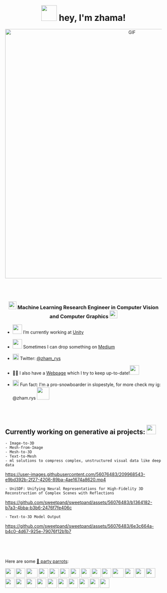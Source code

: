 <h1 align="center"><img src="https://media3.giphy.com/media/YkoIN5YLQymQfFaPwO/giphy.gif?cid=ecf05e47vk5fa41algsoxebbefxag1qp3etc311xjoxfx76k&rid=giphy.gif&ct=s" width="50"> hey, I'm zhama! </h1>

<div align="center">
<img hight="300" width="800" alt="GIF" align="center" src="https://media4.giphy.com/media/cidnyqZ3B5chK1DcGG/giphy.gif?cid=ecf05e47c6eyge185ew0fy59ahjjote2nqqetwv4usyqjk45&rid=giphy.gif&ct=g">
</div>

</br>
</br>
</br>

<h3 align="center"> <img src="https://media1.giphy.com/media/sIw0RS82ZT32uZ9OER/giphy.gif?cid=ecf05e47pcm94q5bqx1oaoet532srl2v1h5u45z5e43qztck&rid=giphy.gif&ct=s" width="25"> Machine Learning Research Engineer in Computer Vision and Computer Graphics  <img src="https://media1.giphy.com/media/sIw0RS82ZT32uZ9OER/giphy.gif?cid=ecf05e47pcm94q5bqx1oaoet532srl2v1h5u45z5e43qztck&rid=giphy.gif&ct=s" width="25"> </h3>

- <img src="https://media3.giphy.com/media/1ZDHv3943FIkvAKzMN/giphy.gif?cid=ecf05e4711ldv8gzw9jufhtw76yzd3gf30p7s9m2kcwdbxi3&rid=giphy.gif&ct=s" width="30" > I’m currently working at [Unity](https://unity.com/)

- <img src="https://media1.giphy.com/media/WPnhLk3ItjPVxfePZb/giphy.gif?cid=ecf05e47gravmwfqlrr12zismifus4v7oda0ftvm2xdbk43j&rid=giphy.gif&ct=s" width="30" > Sometimes I can drop something on [Medium](https://medium.com/@zhamaryskulova)

- <img src="https://media3.giphy.com/media/H508mck9ufO9q6z76O/giphy.gif?cid=ecf05e47wi175jmg3h2wsbzu0qa70te80jgqb2sjbsginam8&rid=giphy.gif&ct=s" width="20" > Twitter: [@zham_rys](https://twitter.com/zham_rys)

- 👨‍💻 I also have a [Webpage](https://sweetpand.github.io) which I try to keep up-to-date!<img src="https://media1.giphy.com/media/3oKIPeR9LRZtiG1nva/giphy.gif?cid=ecf05e47sr1thgqwaixf4qu42rqxx824a7vylokxz4na82vb&rid=giphy.gif&ct=s" width="30" >

- <img src="https://media2.giphy.com/media/JSw7z3MAipTKM9yudK/giphy.gif?cid=ecf05e470ixbsxupjzd75qjkaa9hly4kdhcy8zmbeszl3z6t&rid=giphy.gif&ct=ts" width="20" > Fun fact: I'm a pro-snowboarder in slopestyle, for more check my ig: @zham.rys <img src="https://media2.giphy.com/media/UtQeBtdj15KHfEnh5B/giphy.gif?cid=ecf05e4790dgzhmcumzs0iqga7q6eecx2reqd48iu2klfywz&rid=giphy.gif&ct=s" width="40" >
</br>
</br>

## Currently working on generative ai projects: <img src="https://media.giphy.com/media/WUlplcMpOCEmTGBtBW/giphy.gif" width="30" > 

    - Image-to-3D
    - Mesh-from-Image
    - Mesh-to-3D
    - Text-to-Mesh
    - ml solutions to compress complex, unstructured visual data like deep data



https://user-images.githubusercontent.com/56076483/209968543-e9bd392b-2f27-4206-89ba-4ae1674a8620.mp4



    - UniSDF: Unifying Neural Representations for High-Fidelity 3D Reconstruction of Complex Scenes with Reflections

https://github.com/sweetpand/sweetpand/assets/56076483/b1364182-b7a3-4bba-b3b6-2476f7fe406c

    - Text-to-3D Model Output



https://github.com/sweetpand/sweetpand/assets/56076483/6e3c664a-b4c0-4d67-925e-79076f12b1b7






</br>
</br>
</br>


Here are some [🦜 party parrots](https://cultofthepartyparrot.com):

<div>
    <img src="https://cultofthepartyparrot.com/parrots/hd/githubparrot.gif" width="30" height="30"/>
    <img src="https://cultofthepartyparrot.com/flags/hd/indiaparrot.gif" width="30" height="30"/>
    <img src="https://cultofthepartyparrot.com/parrots/asyncparrot.gif" width="36" height="30"/>
    <img src="https://cultofthepartyparrot.com/parrots/hd/exceptionallyfastparrot.gif" width="30" height="30"/>
    <img src="https://cultofthepartyparrot.com/parrots/hd/60fpsparrot.gif" width="30" height="30"/>
    <img src="https://cultofthepartyparrot.com/parrots/hd/jumpingparrot.gif" width="30" height="30"/>
    <img src="https://cultofthepartyparrot.com/parrots/hd/opensourceparrot.gif" width="30" height="30"/>
    <img src="https://cultofthepartyparrot.com/parrots/hd/dealwithitnowparrot.gif" width="30" height="30"/>
    <img src="https://cultofthepartyparrot.com/parrots/hd/hypnoparrotlight.gif" width="30" height="30"/>
    <img src="https://cultofthepartyparrot.com/parrots/databaseparrot.gif" width="30" height="30"/>
    <img src="https://cultofthepartyparrot.com/parrots/fixparrot.gif" width="36" height="30"/>
    <img src="https://cultofthepartyparrot.com/parrots/hd/laptop_parrot.gif" width="30" height="30"/>
    <img src="https://cultofthepartyparrot.com/parrots/hd/spinningparrot.gif" width="30" height="30"/>
    <img src="https://cultofthepartyparrot.com/parrots/hd/levitationparrot.gif" width="30" height="30"/>
    <img src="https://cultofthepartyparrot.com/parrots/hd/meldparrot.gif" width="30" height="30"/>
    <img src="https://cultofthepartyparrot.com/parrots/slomoparrot.gif" width="30" height="30"/>
    <img src="https://cultofthepartyparrot.com/parrots/hd/moonwalkingparrot.gif" width="30" height="30"/>
    <img src="https://cultofthepartyparrot.com/parrots/hd/stableparrot.gif" width="30" height="30"/>
    <img src="https://cultofthepartyparrot.com/parrots/hd/scienceparrot.gif" width="30" height="30"/>
    <img src="https://cultofthepartyparrot.com/parrots/hd/pirateparrot.gif" width="30" height="30"/>
    <img src="https://cultofthepartyparrot.com/parrots/hd/footballparrot.gif" width="30" height="30"/>
    <img src="https://cultofthepartyparrot.com/parrots/hd/illuminatiparrot.gif" width="30" height="30"/>
    <img src="https://cultofthepartyparrot.com/parrots/hd/hypnoparrotdark.gif" width="30" height="30"/>
    <img src="https://cultofthepartyparrot.com/parrots/hd/mustacheparrot.gif" width="30" height="30"/>
</div>
